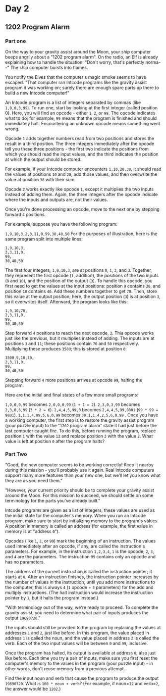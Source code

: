 # Day 2

## 1202 Program Alarm

### Part one

On the way to your gravity assist around the Moon, your ship computer beeps angrily about a "1202 program alarm". On the radio, an Elf is already explaining how to handle the situation: "Don't worry, that's perfectly norma--" The ship computer bursts into flames.

You notify the Elves that the computer's magic smoke seems to have escaped. "That computer ran Intcode programs like the gravity assist program it was working on; surely there are enough spare parts up there to build a new Intcode computer!"

An Intcode program is a list of integers separated by commas (like `1,0,0,3,99`). To run one, start by looking at the first integer (called position 0). Here, you will find an opcode - either `1`, `2`, or `99`. The opcode indicates what to do; for example, `99` means that the program is finished and should immediately halt. Encountering an unknown opcode means something went wrong.

Opcode `1` adds together numbers read from two positions and stores the result in a third position. The three integers immediately after the opcode tell you these three positions - the first two indicate the positions from which you should read the input values, and the third indicates the position at which the output should be stored.

For example, if your Intcode computer encounters `1,10,20,30`, it should read the values at positions `10` and `20`, add those values, and then overwrite the value at position `30` with their sum.

Opcode `2` works exactly like opcode `1`, except it multiplies the two inputs instead of adding them. Again, the three integers after the opcode indicate where the inputs and outputs are, not their values.

Once you're done processing an opcode, move to the next one by stepping forward `4` positions.

For example, suppose you have the following program:

`1,9,10,3,2,3,11,0,99,30,40,50`
For the purposes of illustration, here is the same program split into multiple lines:

```raw
1,9,10,3,
2,3,11,0,
99,
30,40,50
```

The first four integers, `1,9,10,3`, are at positions `0`, `1`, `2`, and `3`. Together, they represent the first opcode (`1`, addition), the positions of the two inputs (`9` and `10`), and the position of the output (`3`). To handle this opcode, you first need to get the values at the input positions: position `9` contains `30`, and position `10` contains `40`. Add these numbers together to get `70`. Then, store this value at the output position; here, the output position (`3`) is at position `3`, so it overwrites itself. Afterward, the program looks like this:

```raw
1,9,10,70,
2,3,11,0,
99,
30,40,50
```

Step forward `4` positions to reach the next opcode, `2`. This opcode works just like the previous, but it multiplies instead of adding. The inputs are at positions `3` and `11`; these positions contain `70` and `50` respectively. Multiplying these produces `3500`; this is stored at position `0`:

```raw
3500,9,10,70,
2,3,11,0,
99,
30,40,50
```

Stepping forward `4` more positions arrives at opcode `99`, halting the program.

Here are the initial and final states of a few more small programs:

`1,0,0,0,99` becomes `2,0,0,0,99` (`1 + 1 = 2`).
`2,3,0,3,99` becomes `2,3,0,6,99` (`3 * 2 = 6`).
`2,4,4,5,99,0` becomes `2,4,4,5,99,9801` (`99 * 99 = 9801`).
`1,1,1,4,99,5,6,0,99` becomes `30,1,1,4,2,5,6,0,99` .
Once you have a working computer, the first step is to restore the gravity assist program (your puzzle input) to the "`1202` program alarm" state it had just before the last computer caught fire. To do this, before running the program, replace position `1` with the value `12` and replace position `2` with the value `2`. What value is left at position `0` after the program halts?

### Part Two

"Good, the new computer seems to be working correctly! Keep it nearby during this mission - you'll probably use it again. Real Intcode computers support many more features than your new one, but we'll let you know what they are as you need them."

"However, your current priority should be to complete your gravity assist around the Moon. For this mission to succeed, we should settle on some terminology for the parts you've already built."

Intcode programs are given as a list of integers; these values are used as the initial state for the computer's memory. When you run an Intcode program, make sure to start by initializing memory to the program's values. A position in memory is called an address (for example, the first value in memory is at "address `0`").

Opcodes (like `1`, `2`, or `99`) mark the beginning of an instruction. The values used immediately after an opcode, if any, are called the instruction's parameters. For example, in the instruction `1,2,3,4`, `1` is the opcode; `2`, `3`, and `4` are the parameters. The instruction `99` contains only an opcode and has no parameters.

The address of the current instruction is called the instruction pointer; it starts at `0`. After an instruction finishes, the instruction pointer increases by the number of values in the instruction; until you add more instructions to the computer, this is always `4` (`1` opcode + `3` parameters) for the add and multiply instructions. (The halt instruction would increase the instruction pointer by `1`, but it halts the program instead.)

"With terminology out of the way, we're ready to proceed. To complete the gravity assist, you need to determine what pair of inputs produces the output `19690720`."

The inputs should still be provided to the program by replacing the values at addresses `1` and `2`, just like before. In this program, the value placed in address `1` is called the noun, and the value placed in address `2` is called the verb. Each of the two input values will be between `0` and `99`, inclusive.

Once the program has halted, its output is available at address `0`, also just like before. Each time you try a pair of inputs, make sure you first reset the computer's memory to the values in the program (your puzzle input) - in other words, don't reuse memory from a previous attempt.

Find the input noun and verb that cause the program to produce the output `19690720`. What is `100 * noun + verb`? (For example, if noun=`12` and verb=`2`, the answer would be `1202`.)

